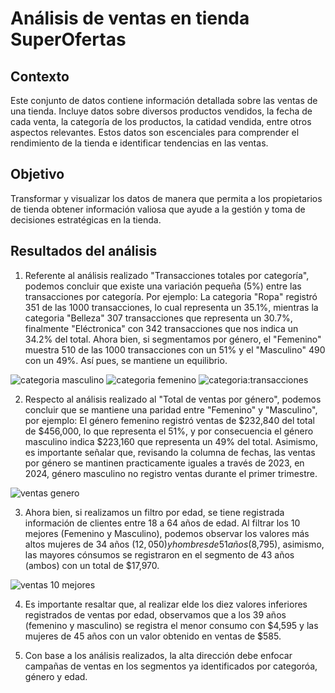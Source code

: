 # Análisis de ventas en tienda SuperOfertas

## Contexto
Este conjunto de datos contiene información detallada sobre las ventas de una tienda. Incluye datos sobre diversos productos vendidos, la fecha de cada venta, la categoría de los productos, la catidad vendida, entre otros aspectos relevantes.
Estos datos son escenciales para comprender el rendimiento de la tienda e identificar tendencias en las ventas.

## Objetivo
Transformar y visualizar los datos de manera que permita a los propietarios de tienda obtener información valiosa que ayude a la gestión y toma de decisiones estratégicas en la tienda.

## Resultados del análisis
1. Referente al análisis realizado "Transacciones totales por categoría", podemos concluir que existe una variación pequeña (5%)  entre las transacciones por categoría. Por ejemplo: La categoria "Ropa" registró 351 de las 1000 transacciones, lo cual representa un 35.1%, mientras la categoria "Belleza" 307 transacciones que representa un 30.7%, finalmente "Eléctronica" con 342 transacciones que nos indica un 34.2% del total. Ahora bien, si segmentamos por género, el "Femenino" muestra 510 de las 1000 transacciones con un 51% y el "Masculino" 490 con un 49%. Así pues, se mantiene un equilibrio.


![categoria masculino](https://github.com/user-attachments/assets/d165014a-58d0-4f04-9a1e-66a8e8361f0b)
![categoria femenino](https://github.com/user-attachments/assets/9fa855bb-20cb-4db0-917f-5ac51b2f26d3)
![categoria:transacciones](https://github.com/user-attachments/assets/5425fbbd-d88f-464c-acfe-8e11d606d8cb)







2. Respecto al análisis realizado al "Total de ventas por género", podemos concluir que se mantiene una paridad entre "Femenino" y "Masculino", por ejemplo: El género femenino registró  ventas de $232,840 del total de $456,000, lo que representa el 51%, y por consecuencia el género masculino indica $223,160 que representa un 49% del total. Asimismo, es importante señalar que, revisando la columna de fechas, las ventas por género se mantinen practicamente iguales a través de 2023, en 2024, género masculino no registro ventas durante el primer trimestre.



![ventas genero](https://github.com/user-attachments/assets/f23b7886-ef08-4acc-8e58-c2b7a664d458)






3. Ahora bien, si realizamos un filtro por edad, se tiene registrada información de clientes entre 18 a 64 años de edad. Al filtrar los 10 mejores (Femenino y Masculino), podemos observar los valores más altos mujeres de 34 años ($12,050) y hombres de 51 años ($8,795), asimismo, las mayores cónsumos se registraron en el segmento de 43 años (ambos) con un total de $17,970.


![ventas 10 mejores](https://github.com/user-attachments/assets/ab391967-2257-4d6d-a258-428bc7abf710)







4. Es importante resaltar que,  al realizar elde los diez valores inferiores registrados de ventas  por edad, observamos que a los 39 años (femenino y masculino) se registra el menor consumo con $4,595 y las mujeres de 45 años con un valor obtenido en ventas de $585.










5. Con base a los análisis realizados, la alta dirección debe enfocar campañas de ventas en los segmentos ya identificados por categoróa, género y edad.
